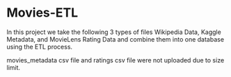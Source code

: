 # Movies-ETL
In this project we take the following 3 types of files Wikipedia Data, Kaggle Metadata, and MovieLens Rating Data and combine them into one database using the ETL process. 

movies_metadata csv file and ratings csv file were not uploaded due to size limit.
